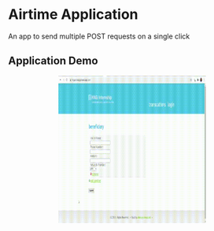 # Airtime Application
An app to send multiple POST requests on a single click

## Application Demo

<p align="center">
 <img src="AirtimeApp.gif" width=300px height=300px/>
</p>
